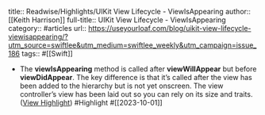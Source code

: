 title:: Readwise/Highlights/UIKit View Lifecycle - ViewIsAppearing
author:: [[Keith Harrison]]
full-title:: UIKit View Lifecycle - ViewIsAppearing
category:: #articles
url:: https://useyourloaf.com/blog/uikit-view-lifecycle-viewisappearing/?utm_source=swiftlee&utm_medium=swiftlee_weekly&utm_campaign=issue_186
tags:: #[[Swift]]
- The **viewIsAppearing** method is called after **viewWillAppear** but before **viewDidAppear**. The key difference is that it’s called after the view has been added to the hierarchy but is not yet onscreen. The view controller’s view has been laid out so you can rely on its size and traits. ([View Highlight](https://read.readwise.io/read/01hbnrv272sx22p00ybvxsdwby)) #Highlight #[[2023-10-01]]